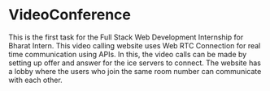 # VideoConference
This is the first task for the Full Stack Web Development Internship for Bharat Intern.
This video calling website uses Web RTC Connection for real time communication using APIs.
In this, the video calls can be made by setting up offer and answer for the ice servers to connect.
The website has a lobby where the users who join the same room number can communicate with each other.
